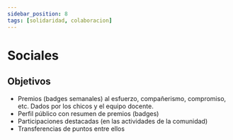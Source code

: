 ```yaml
---
sidebar_position: 8
tags: [solidaridad, colaboracion]
---
```


# Sociales

## Objetivos

- Premios (badges semanales) al esfuerzo, compañerismo, compromiso, etc. Dados por los chicos y el equipo docente.
- Perfil público con resumen de premios (badges)
- Participaciones destacadas (en las actividades de la comunidad)
- Transferencias de puntos entre ellos
